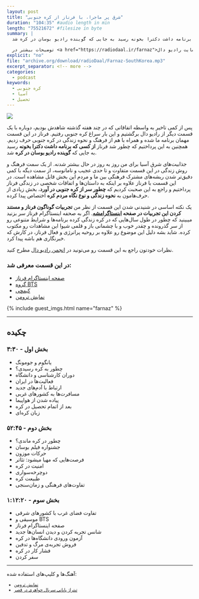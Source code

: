 ```yaml
---
layout: post
title: "شرق پر ماجرا، با فرناز از کره جنوبی"
duration: "104:35" #audio length in min
length: "75521672" #filesize in byte
summary: |
  پس از کمی تاخیر به واسطه اتفاقاتی که در چند هفته گذشته شاهدش بودیم، دوباره با یک قسمت دیگر از رادیو دال برگشتیم و این بار سراغ کره جنوبی رفتیم. فرناز در این قسمت مهمان برنامه ما شده و همراه با هم از فرهنگ و نحوه زندگی در کره جنوبی حرف زدیم. همچنین به این پرداختیم که چطور شد فرناز از کسی که برنامه داشت دکترا بخونه رسید به جایی که گوینده رادیو بوسان در کره شد.

  توضیحات بیشتر در <a href="https://radiodaal.ir/farnaz">سایت رادیو دال</a>.
explicit: "no"
file: "archive.org/download/radioDaal/Farnaz-SouthKorea.mp3"
excerpt_separator: <!-- more -->
categories:
  - podcast
keywords:
  - کره جنوبی
  - آسیا
  - تحصیل
---
```


<img src="{{site.baseurl}}/public/img/farnaz/cover.jpg" class="cover-img"/>

پس از کمی تاخیر به واسطه اتفاقاتی که در چند هفته گذشته شاهدش بودیم، دوباره با یک قسمت دیگر از رادیو دال برگشتیم و این بار سراغ کره جنوبی رفتیم. فرناز در این قسمت مهمان برنامه ما شده و همراه با هم از فرهنگ و نحوه زندگی در کره جنوبی حرف زدیم. همچنین به این پرداختیم که چطور شد فرناز **از کسی که برنامه داشت دکترا بخونه** رسید به جایی که **گوینده رادیو بوسان در کره** شد.

جذابیت‌های شرق آسیا برای من روز به روز در حال بیشتر شدنه. از یک سمت فرهنگ و روش زندگی در این قسمت متفاوت و تا حدی عجیب و نامانوسه، ‌از سمت دیگه با کمی دقیق‌تر شدن ریشه‌های مشترک فرهنگی بین ما و مردم این بخش قابل مشاهده است. در این قسمت با فرناز علاوه بر اینکه به داستان‌ها و اتفاقات شخصی در زندگی فرناز پرداختیم و راجع به این صحبت کردیم که **چطور سر از کره جنوبی در آورد**، بخش زیادی از حرف‌هامون به **نحوه زندگی و نوع نگاه مردم کره** اختصاص پیدا کرده.
<!-- more -->

یک نکته اساسی در شنیدنی شدن این قسمت از نظر من **تجربیات گوناگون فرناز و مستند کردن این تجربیات در صفحه [اینستاگرامشه](https://www.instagram.com/farnaz.p/)**. اگر به صحفه اینستاگرام فرناز سر بزنید میبینید که چطور در طول سال‌هایی که در کره زندگی کرده برنامه‌ها و شرایط متنوعی رو از سر گذرونده و چقدر خوب و با چشمانی باز و قلمی شیوا این مشاهدات رو مکتوب کرده. شاید بشه دلیل این موضوع رو علاوه بر روحیه پرانرژی و فعال فرناز، در کارش که خبرنگاری هم باشه پیدا کرد.

نظرات خودتون راجع به این قسمت رو می‌تونید در [انجمن رادیو دال](https://forum.radiodaal.ir/topic/19) مطرح کنید.

### در این قسمت معرفی شد:
- [صفحه اینستاگرام فرناز](https://www.instagram.com/farnaz.p/)
- [گروه BTS](https://fa.wikipedia.org/wiki/%D8%A8%DB%8C%E2%80%8C%D8%AA%DB%8C%E2%80%8C%D8%A7%D8%B3_(%DA%AF%D8%B1%D9%88%D9%87_%D9%85%D9%88%D8%B3%DB%8C%D9%82%DB%8C))
- [کیمچی](https://fa.wikipedia.org/wiki/%DA%A9%DB%8C%D9%85%DA%86%DB%8C)
- [نمایش ترومن](https://www.imdb.com/title/tt0120382/)

{% include guest_imgs.html name="farnaz" %}

<hr>

## چکیده

### بخش اول - ۳:۳۰
- یانگوم و جومونگ
- چطور به کره رسیدی؟
- دوران کارشناسی و دانشگاه
- فعالیت‌ها در ایران
- ارتباط با آدم‌های جدید
- مسافرت‌ها به کشورهای غربی
- پیاده شدن از هواپیما
- بعد از اتمام تحصیل در کره
- زبان کره‌ای

### بخش دوم - ۵۲:۴۵
- چطور در کره ماندی؟
- جشنواره فیلم بوسان
- حرکات موزون
- فرصت‌هایی که مهیا میشود: تئاتر
- امنیت در کره
- دوچرخه‌سواری
- طبیعت کره
- تفاوت‌های فرهنگی و زمان‌سنجی

### بخش سوم - ۱:۱۲:۲۰
- تفاوت فضای غرب با کشورهای شرقی
- موسیقی و BTS
- صفحه اینستاگرام فرناز
- شانس تجربه کردن و دیدن انسان‌ها جدید
- آزمون ورودی دانشگاه‌ها در کره
- فروش تجربه‌ی مرگ و تدفین
- فشار کار در کره
- سفر کردن

<hr>

<!-- {% include player.html id="207253110" %} -->

آهنگ‌ها و کلیپ‌های استفاده شده:

<div dir="ltr" style="font-size: smaller;">
<ul>
  <li><a href="http://www.imdb.com/title/tt0120382/quotes">نمایش ترومن</a></li>
  <li><a href="https://www.youtube.com/watch?v=yjTCYDWP_Bc">تیتراژ پایانی سریال جواهری در قصر</a></li>
</ul>
</div>
